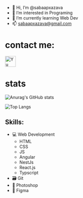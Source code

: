 - 👋 Hi, I’m @sabaapxazava
- 👀 I’m interested in Programing
- 🌱 I’m currently learning Web Dev
- 📫 sabaapxazava@gmail.com


# contact me:
<a href="https://www.linkedin.com/in/saba-apkhazava-a58637246/">
   <img align="left" src="https://raw.githubusercontent.com/yushi1007/yushi1007/main/images/linkedin.svg" alt="Yu Shi | LinkedIn" width="35px"/>
</a>


<br><br>
# stats
![Anurag's GitHub stats](https://github-readme-stats.vercel.app/api?username=sabaapxazava&show_icons=true&theme=radical) 


![Top Langs](https://github-readme-stats.vercel.app/api/top-langs/?username=sabaapxazava&&hide=Pawn&%20notebook&show=vue&theme=radical)
## Skills:  
* 💻 Web Development
  * HTML
  * CSS
  * JS
  * Angular
  * NestJs
  * React.js
  * Typscript
* 🗃️ Git
* 🎨 Photoshop  
* 🌈 Figma  
